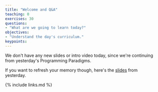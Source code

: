```yaml
---
title: "Welcome and Q&A"
teaching: 0
exercises: 30
questions:
- "What are we going to learn today?"
objectives:
- "Understand the day's curriculum."
keypoints:
---
```


We don't have any new slides or intro video today, since we're continuing from yesterday's Programming Paradigms.

If you want to refresh your memory though, here's the [slides](../slides/1.2-Programming-Paradigms.pptx) from yesterday.

{% include links.md %}
